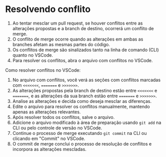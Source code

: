 # Resolvendo conflito

1. Ao tentar mesclar um pull request, se houver conflitos entre as alterações propostas e a branch de destino, ocorrerá um conflito de merge.
2. O conflito de merge ocorre quando as alterações em ambas as branches afetam as mesmas partes do código.
3. Os conflitos de merge são sinalizados tanto na linha de comando (CLI) quanto no VSCode.
4. Para resolver os conflitos, abra o arquivo com conflitos no VSCode.

Como resolver conflitos no VSCode:

1. No arquivo com conflitos, você verá as seções com conflitos marcadas com `<<<<<<<`, `=======` e `>>>>>>>`.
2. As alterações propostas pela branch de destino estão entre `<<<<<<<` e `=======`, e as alterações da sua branch estão entre `=======` e `>>>>>>>`.
3. Analise as alterações e decida como deseja mesclar as diferenças.
4. Edite o arquivo para resolver os conflitos manualmente, mantendo apenas as alterações relevantes.
5. Após resolver todos os conflitos, salve o arquivo.
6. Adicione o arquivo modificado à área de preparação usando `git add` na CLI ou pelo controle de versão no VSCode.
7. Continue o processo de merge executando `git commit` na CLI ou clicando em "Commit" no VSCode.
8. O commit de merge conclui o processo de resolução de conflitos e incorpora as alterações mescladas.
